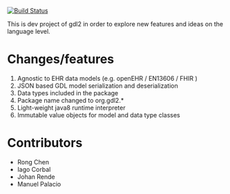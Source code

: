 [![Build Status](https://travis-ci.org/gdl-lang/gdl2.svg?branch=master)](https://travis-ci.org/gdl-lang/gdl2)

This is dev project of gdl2 in order to explore new features and ideas on the language level.

# Changes/features
1. Agnostic to EHR data models (e.g. openEHR / EN13606 / FHIR )
1. JSON based GDL model serialization and deserialization
1. Data types included in the package 
1. Package name changed to org.gdl2.*
1. Light-weight java8 runtime interpreter
1. Immutable value objects for model and data type classes 

# Contributors
- Rong Chen
- Iago Corbal
- Johan Rende
- Manuel Palacio
